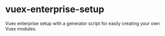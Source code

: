 # vuex-enterprise-setup
Vuex enterprise setup with a generator script for easily creating your own Vuex modules.

